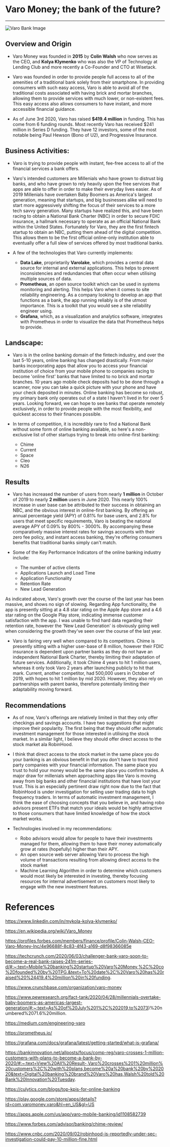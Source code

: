 # Varo Money; the bank of the future?


---
![Varo Bank Image](https://www.varomoney.com/wp-content/uploads/2020/06/NewBrand_Press_img-1-1536x864.png)

## Overview and Origin

* Varo Money was founded in **2015** by **Colin Walsh** who now serves as the CEO, and **Kolya Klymenko** who was also the VP of Technology at Lending Club and more recently a Co-Founder and CTO at Wisetack.

* Varo was founded in order to provide people full access to all of the amenities of a traditional bank solely from their smartphone. In providing consumers with such easy access, Varo is able to avoid all of the traditional costs associated with having brick and mortar branches, allowing them to provide services with much lower, or non-existent fees. This easy access also allows consumers to have instant, and more accessible financial guidance.

* As of June 3rd 2020, Varo has raised **$419.4 million** in funding.  This has come from 6 funding rounds. Most recently Varo has received $241 million in Series D funding. They have 12 investors, some of the most notable being Paul Hewson (Bono of U2), and Progressive Insurance.


## Business Activities:

* Varo is trying to provide people with instant, fee-free access to all of the financial services a bank offers.

* Varo's intended customers are Millenials who have grown to distrust big banks, and who have grown to rely heavily upon the free services that apps are able to offer in order to make their everyday lives easier. As of 2019 Millenials have overtaken Baby Boomers as America's largest generation, meaning that startups, and big businesses alike will need to start more aggressively shifting the focus of their services to a more tech savvy generation. Many startups have realized this, and have been racing to obtain a National Bank Charter (NBC) in order to secure FDIC insurance, a hallmark necessary to operate as an official National Bank within the United States. Fortunately for Varo, they are the first fintech startup to obtain an NBC, putting them ahead of the digital competition. This allows them to be the first official online-only institution able to eventually offer a full slew of services offered by most traditional banks.

* A few of the technologies that Varo currently implements:
    * **Data Lake**, proprietarily **Varolake**, which provides a central data source for internal and external applications. This helps to prevent inconsistencies and redundancies that often occur when utilising multiple sources of data.
    * **Prometheus**, an open source toolkit which can be used in systems monitoring and alerting. This helps Varo when it comes to site reliability engineering. As a company looking to develop an app that functions as a bank, the app running reliably is of the utmost importance.  This is a toolkit that you would see a site reliability engineer using.
    * **Grafana**, which, as a visualization and analytics software, integrates with Prometheus in order to visualize the data that Prometheus helps to provide. 

## Landscape:

* Varo is in the online banking domain of the fintech industry, and over the last 5-10 years, online banking has changed drastically.  From major banks incorporating apps that allow you to access your financial institution of choice from your mobile phone to companies racing to become 'online first' banks that have limited to no brick and mortar branches. 10 years ago mobile check deposits had to be done through a scanner, now you can take a quick picture with your phone and have your check deposited in minutes. Online banking has become so robust, my primary bank only operates out of a state I haven't lived in for over 5 years. Looking forward, we can hope to see banks that operate remotely exclusively, in order to provide people with the most flexibility, and quickest access to their finances possible.

* In terms of competition, it is incredibly rare to find a National Bank without some form of online banking available, so here's a non-exclusive list of other startups trying to break into online-first banking:
    * Chime
    * Current
    * Space
    * Cleo
    * N26


## Results

* Varo has increased the number of users from nearly **1 million** in October of 2019 to nearly **2 million** users in June 2020. This nearly 100% increase in user base can be attributed to their success in obtaining an NBC, and the obvious interest in online-first banking. By offering an annual percentage yield (APY) of 0.81% for base users, and 2.8% for users that meet specific requirements, Varo is beating the national average APY of 0.09% by 800% - 3000%. By accompanying these comparatively massive interest rates for savings accounts with their zero fee policy, and instant access banking, they're offering consumers benefits that traditional banks simply can't match.

* Some of the Key Performance Indicators of the online banking industry include:
    * The number of active clients
    * Applications Launch and Load Time
    * Application Functionality
    * Retention Rate
    * New Lead Generation

As indicated above, Varo's growth over the course of the last year has been massive, and shows no sign of slowing. Regarding App functionality, the app is presently sitting at a 4.8 star rating on the Apple App store and a 4.6 star rating on the Google Play store, indicating immense customer satisfaction with the app.  I was unable to find hard data regarding their retention rate, however the 'New Lead Generation' is obviously going well when considering the growth they've seen over the course of the last year.

* Varo is fairing very well when compared to its competitors. Chime is presently sitting with a higher user-base of 8 million, however their FDIC insurance is dependent upon partner banks as they do not have an independent National Bank Charter, thereby limiting their adaptation of future services. Additionally, it took Chime 4 years to hit 1 million users, whereas it only took Varo 2 years after launching publicly to hit that mark. Current, another competitor, had 500,000 users in October of 2019, with hopes to hit 1 million by mid 2020. However, they also rely on partnerships with parent banks, therefore potentially limiting their adaptability moving forward.

## Recommendations

* As of now, Varo's offerings are relatively limited in that they only offer checkings and savings accounts. I have two suggestions that might improve their popularity. The first being that they should offer automatic investment management for those interested in utilising the stock market. In a similar light, I believe they should offer direct access to the stock market ala RobinHood.

* I think that direct access to the stock market in the same place you do your banking is an obvious benefit in that you don't have to trust third party companies with your financial information. The same place you trust to hold your money would be the same place you confirm trades. A major draw for millenials when approaching apps like Varo is moving away from big banks and other financial institutions that have lost your trust. This is an especially pertinent draw right now due to the fact that RobinHood is under investigation for selling user trading data to high frequency traders.  In terms of automatic investment management, I think the ease of choosing concepts that you believe in, and having robo advisors present ETFs that match your ideals would be highly attractive to those consumers that have limited knowledge of how the stock market works.

* Technologies involved in my recommendations:
    * Robo advisors would allow for people to have their investments managed for them, allowing them to have their money automatically grow at rates (hopefully) higher than their APY.
    * An open source web server allowing Varo to process the high volume of transactions resulting from allowing direct access to the stock market
    * Machine Learning Algorithm in order to determine which customers would most likely be interested in investing, thereby focusing resources for internal advertisement on customers most likely to engage with the new investment features.


# References
https://www.linkedin.com/in/mykola-kolya-klymenko/

https://en.wikipedia.org/wiki/Varo_Money

https://profiles.forbes.com/members/finance/profile/Colin-Walsh-CEO-Varo-Money-Inc/4e96688f-8c83-4f43-a169-d8f98366085e

https://techcrunch.com/2020/06/03/challenger-bank-varo-soon-to-become-a-real-bank-raises-241m-series-d/#:~:text=Mobile%20banking%20startup%20Varo%20Money,%2C%20co%2Dfounded%20by%20TPG.&text=To%20date%2C%20Varo%20has%20raised%20%24419.4%20million%20in%20funding.

https://www.crunchbase.com/organization/varo-money

https://www.pewresearch.org/fact-tank/2020/04/28/millennials-overtake-baby-boomers-as-americas-largest-generation/#:~:text=As%20of%20July%201%2C%202019,to%2073)%20numbered%2071.6%20million.

https://medium.com/engineering-varo

https://prometheus.io/

https://grafana.com/docs/grafana/latest/getting-started/what-is-grafana/

https://bankinnovation.net/allposts/focus/comp-reg/varo-crosses-1-million-customers-with-plans-to-become-a-bank-by-2020/#:~:text=View%20All%20Result-,Varo%20crosses%201%20million%20customers%2C%20with%20plans,become%20a%20bank%20by%202020&text=Digital%20banking%20brand%20Varo%20has,Walsh%20told%20Bank%20Innovation%20Tuesday.

https://culytics.com/blogs/top-kpis-for-online-banking

https://play.google.com/store/apps/details?id=com.varomoney.varo&hl=en_US&gl=US

https://apps.apple.com/us/app/varo-mobile-banking/id1108582739

https://www.forbes.com/advisor/banking/chime-review/

https://www.cnbc.com/2020/09/02/robinhood-is-reportedly-under-sec-investigation-could-pay-10-million-fine.html